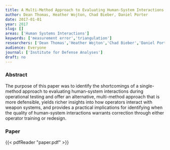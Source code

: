 ```yaml
---
title: A Multi-Method Approach to Evaluating Human-System Interactions During Operational Testing
author: Dean Thomas, Heather Wojton, Chad Bieber, Daniel Porter
date: 2017-01-01
year: 2017
slug: []
areas: ['Human Systems Interactions']
keywords: ['measurement error','triangulation']
researchers: ['Dean Thomas','Heather Wojton','Chad Bieber','Daniel Porter']
audience: Everyone
journal: ['Institute for Defense Analyses']
draft: no
---
```




### Abstract

The purpose of this paper was to identify the shortcomings of a single-method approach to evaluating human-system interactions during operational testing and offer an alternative, multi-method approach that is more defensible, yields richer insights into how operators interact with weapon systems, and provides a practical implications for identifying when the quality of human-system interactions warrants correction through either operator training or redesign.



### Paper 
 {{< pdfReader "paper.pdf" >}}


